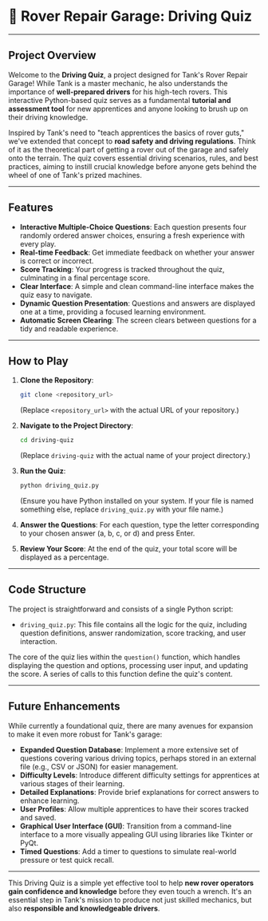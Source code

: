 # 🚗 Rover Repair Garage: Driving Quiz

---

## Project Overview

Welcome to the **Driving Quiz**, a project designed for Tank's Rover Repair Garage! While Tank is a master mechanic, he also understands the importance of **well-prepared drivers** for his high-tech rovers. This interactive Python-based quiz serves as a fundamental **tutorial and assessment tool** for new apprentices and anyone looking to brush up on their driving knowledge.

Inspired by Tank's need to "teach apprentices the basics of rover guts," we've extended that concept to **road safety and driving regulations**. Think of it as the theoretical part of getting a rover out of the garage and safely onto the terrain. The quiz covers essential driving scenarios, rules, and best practices, aiming to instill crucial knowledge before anyone gets behind the wheel of one of Tank's prized machines.

---

## Features

* **Interactive Multiple-Choice Questions**: Each question presents four randomly ordered answer choices, ensuring a fresh experience with every play.
* **Real-time Feedback**: Get immediate feedback on whether your answer is correct or incorrect.
* **Score Tracking**: Your progress is tracked throughout the quiz, culminating in a final percentage score.
* **Clear Interface**: A simple and clean command-line interface makes the quiz easy to navigate.
* **Dynamic Question Presentation**: Questions and answers are displayed one at a time, providing a focused learning environment.
* **Automatic Screen Clearing**: The screen clears between questions for a tidy and readable experience.

---

## How to Play

1.  **Clone the Repository**:
    ```bash
    git clone <repository_url>
    ```
    (Replace `<repository_url>` with the actual URL of your repository.)

2.  **Navigate to the Project Directory**:
    ```bash
    cd driving-quiz
    ```
    (Replace `driving-quiz` with the actual name of your project directory.)

3.  **Run the Quiz**:
    ```bash
    python driving_quiz.py
    ```
    (Ensure you have Python installed on your system. If your file is named something else, replace `driving_quiz.py` with your file name.)

4.  **Answer the Questions**: For each question, type the letter corresponding to your chosen answer (a, b, c, or d) and press Enter.

5.  **Review Your Score**: At the end of the quiz, your total score will be displayed as a percentage.

---

## Code Structure

The project is straightforward and consists of a single Python script:

* `driving_quiz.py`: This file contains all the logic for the quiz, including question definitions, answer randomization, score tracking, and user interaction.

The core of the quiz lies within the `question()` function, which handles displaying the question and options, processing user input, and updating the score. A series of calls to this function define the quiz's content.

---

## Future Enhancements

While currently a foundational quiz, there are many avenues for expansion to make it even more robust for Tank's garage:

* **Expanded Question Database**: Implement a more extensive set of questions covering various driving topics, perhaps stored in an external file (e.g., CSV or JSON) for easier management.
* **Difficulty Levels**: Introduce different difficulty settings for apprentices at various stages of their learning.
* **Detailed Explanations**: Provide brief explanations for correct answers to enhance learning.
* **User Profiles**: Allow multiple apprentices to have their scores tracked and saved.
* **Graphical User Interface (GUI)**: Transition from a command-line interface to a more visually appealing GUI using libraries like Tkinter or PyQt.
* **Timed Questions**: Add a timer to questions to simulate real-world pressure or test quick recall.

---

This Driving Quiz is a simple yet effective tool to help **new rover operators gain confidence and knowledge** before they even touch a wrench. It's an essential step in Tank's mission to produce not just skilled mechanics, but also **responsible and knowledgeable drivers**.
